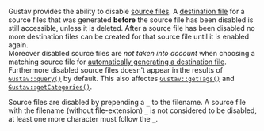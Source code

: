 Gustav provides the ability to disable [source files](Source-files). A [destination file](Destination-files) for a source files that was generated **before** the source file has been disabled is still accessible, unless it is deleted. After a source file has been disabled no more destination files can be created for that source file until it is enabled again.  
Moreover disabled source files are *not taken into account* when choosing a matching source file for [automatically generating a destination file](Automatic-generation-of-destination-files).  
Furthermore disabled source files doesn't appear in the results of [`Gustav::query()`](Public-API%3a-Gustav#string-query--stringstring-src_directory----bool-recursive--true--arraynull-filters--null--int-filters_operator--gustavfilter_and--int-order_by--gustavorder_pub--int-min_match_score--0--bool-include_disabled--false--include_hidden_directory--false--) by default. This also affectes [`Gustav::getTags()`](Public-API%3a-Gustav#int-gettags) and [`Gustav::getCategories()`](Public-API%3a-Gustav#array-getcategories).

Source files are disabled by prepending a `_` to the filename. A source file with the filename (without file-extension) `_` is not considered to be disabled, at least one more character must follow the `_`.